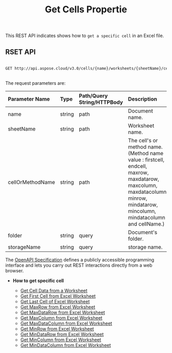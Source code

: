 ﻿---
title: Get Cells Propertie
type: docs
url: /ar/get-cells-properties/
weight: 130
---
This REST API indicates shows how to `get a specific cell` in an Excel file.

## RSET API
 
```bash
 
GET http://api.aspose.cloud/v3.0/cells/{name}/worksheets/{sheetName}/cells/{cellOrMethodName}
 
```
The request parameters are: 
 
|Parameter Name |Type |Path/Query String/HTTPBody |Description|
|:- |:- |:- |:- |
|name |string |path |Document name. |
|sheetName |string |path |Worksheet name. |
|cellOrMethodName |string |path |The cell's or method name. (Method name value : firstcell, endcell, maxrow, maxdatarow, maxcolumn, maxdatacolumn, minrow, mindatarow, mincolumn, mindatacolumn and cellName.) |
|folder |string |query |Document's folder. |
|storageName |string |query |storage name. |
 
The [OpenAPI Specification](https://apireference.aspose.cloud/cells/#/Cells/GetWorksheetCell) defines a publicly accessible programming interface and lets you carry out REST interactions directly from a web browser.


- **How to get specific cell**

   - [Get Cell Data from a Worksheet](/cells/ar/get-cell-data-from-a-worksheet/)
   - [Get First Cell from Excel Worksheet](/cells/ar/get-first-cell-from-excel-worksheet/)
   - [Get Last Cell of Excel Worksheet](/cells/ar/get-last-cell-of-excel-worksheet/)
   - [Get MaxRow from Excel Worksheet](/cells/ar/get-maxrow-from-excel-worksheet/)
   - [Get MaxDataRow from Excel Worksheet](/cells/ar/get-maxdatarow-from-excel-worksheet/)
   - [Get MaxColumn from Excel Worksheet](/cells/ar/get-maxcolumn-from-excel-worksheet/)
   - [Get MaxDataColumn from Excel Worksheet](/cells/ar/get-maxdatacolumn-from-excel-worksheet/)
   - [Get MinRow from Excel Worksheet](/cells/ar/get-minrow-from-excel-worksheet/)
   - [Get MinDataRow from Excel Worksheet](/cells/ar/get-mindatarow-from-excel-worksheet/)
   - [Get MinColumn from Excel Worksheet](/cells/ar/get-mincolumn-from-excel-worksheet/)
   - [Get MinDataColumn from Excel Worksheet](/cells/ar/get-mindatacolumn-from-excel-worksheet/)
